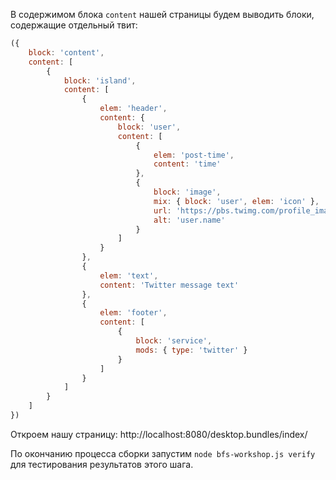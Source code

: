 В содержимом блока `content` нашей страницы будем выводить блоки, содержащие отдельный твит:

```js
({
    block: 'content',
    content: [
        {
            block: 'island',
            content: [
                {
                    elem: 'header',
                    content: {
                        block: 'user',
                        content: [
                            {
                                elem: 'post-time',
                                content: 'time'
                            },
                            {
                                block: 'image',
                                mix: { block: 'user', elem: 'icon' },
                                url: 'https://pbs.twimg.com/profile_images/1384848690/image_400x400.jpg',
                                alt: 'user.name'
                            }
                        ]
                    }
                },
                {
                    elem: 'text',
                    content: 'Twitter message text'
                },
                {
                    elem: 'footer',
                    content: [
                        {
                            block: 'service',
                            mods: { type: 'twitter' }
                        }
                    ]
                }
            ]
        }
    ]
})
```

Откроем нашу страницу: http://localhost:8080/desktop.bundles/index/

По окончанию процесса сборки запустим `node bfs-workshop.js verify` для тестирования результатов этого шага.
